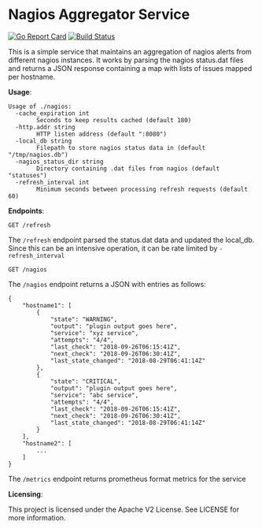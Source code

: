 # Nagios Aggregator Service
[![Go Report Card](https://goreportcard.com/badge/github.com/tchaudhry91/nagiosagg)](https://goreportcard.com/report/github.com/tchaudhry91/nagiosagg)
[![Build Status](https://travis-ci.org/tchaudhry91/nagiosagg.svg?branch=master)](https://travis-ci.org/tchaudhry91/nagiosagg)

This is a simple service that maintains an aggregation of nagios alerts from different nagios instances.
It works by parsing the nagios status.dat files and returns a JSON response containing a map with lists of issues mapped per hostname.


**Usage**:
```
Usage of ./nagios:
  -cache_expiration int
        Seconds to keep results cached (default 180)
  -http.addr string
        HTTP listen address (default ":8080")
  -local_db string
        Filepath to store nagios status data in (default "/tmp/nagios.db")
  -nagios_status_dir string
        Directory containing .dat files from nagios (default "statuses")
  -refresh_interval int
        Minimum seconds between processing refresh requests (default 60)
```

**Endpoints**:

```
GET /refresh
```
The `/refresh` endpoint parsed the status.dat data and updated the local_db. Since this can be an intensive operation, it can be rate limited by `-refresh_interval`

```
GET /nagios
```
The `/nagios` endpoint returns a JSON with entries as follows:
```
{
    "hostname1": [
        {
            "state": "WARNING",
            "output": "plugin output goes here",
            "service": "xyz service",
            "attempts": "4/4",
            "last_check": "2018-09-26T06:15:41Z",
            "next_check": "2018-09-26T06:30:41Z",
            "last_state_changed": "2018-08-29T06:41:14Z"
        },
        {
            "state": "CRITICAL",
            "output": "plugin output goes here",
            "service": "abc service",
            "attempts": "4/4",
            "last_check": "2018-09-26T06:15:41Z",
            "next_check": "2018-09-26T06:30:41Z",
            "last_state_changed": "2018-08-29T06:41:14Z"
        }
    ],
    "hostname2": [
        ...
    ]
}
```

The `/metrics` endpoint returns prometheus format metrics for the service

**Licensing**:

This project is licensed under the Apache V2 License. See LICENSE for more information.